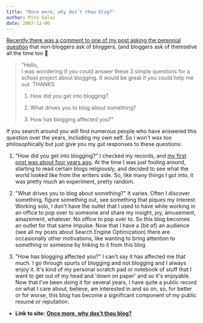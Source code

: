 ```yaml
---
title: "Once more, why dos’t thou blog?"
author: Pito Salas
date: 2007-12-06
---
```




[Recently there was a comment to one of my post asking the perennial
question](</2007/11/26/the-f-word/#comments>) that non-bloggers ask of
bloggers, (and bloggers ask of themselve all the time too 🙂

> "Hello,  
> I was wondering if you could answer these 3 simple questions for a school
> project about blogging. It would be great if you could help me out. THANKS
>
>   1. How did you get into blogging?
>
>   2. What drives you to blog about something?
>
>   3. How has blogging affected you?"
>
>

If you search around you will find numerous people who have answered this
question over the years, including my own self. So I won't wax too
philosophically but just give you my gut responses to these questions:

  1. "How did you get into blogging?" I checked my records, and [my first post was about four years ago](</2003/06/01/ok-this-is-weird-after/>). At the time I was just fooling around, starting to read certain blogs religiously, and decided to see what the world looked like from the writers side. So, like many things I got into, it was pretty much an experiment, pretty random.

  2. "What drives you to blog about something?" It varies. Often I discover something, figure something out, see something that piques my interest. Working solo, I don't have the outlet that I used to have while working in an office to pop over to someone and share my insight, joy, amusement, amazement, whatever. No office to pop over to. So this blog becomes an outlet for that same impulse. Now that I have a (bit of) an audience (see all my posts about Search Engine Optimization) there are occasionally other motivations, like wanting to bring attention to something or someone by linking to it from this blog.

  3. "How has blogging affected you?" I can't say it has affected me that much. I go through spurts of blogging and not blogging and I always enjoy it. It's kind of my personal scratch pad or notebook of stuff that I want to get out of my head and 'down on paper' and so it's enjoyable. Now that I've been doing it for several years, I have quite a public record on what I care about, believe, am interested in and so on, so, for better or for worse, this blog has become a significant component of my public resumé or reputation.


* **Link to site:** **[Once more, why dos’t thou blog?](None)**
